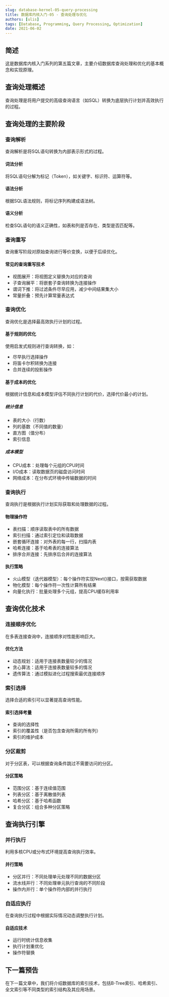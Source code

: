 ```yaml
---
slug: database-kernel-05-query-processing
title: 数据库内核入门-05 - 查询处理与优化
authors: [ulis]
tags: [Database, Programming, Query Processing, Optimization]
date: 2021-06-02
---
```


## 简述
这是数据库内核入门系列的第五篇文章，主要介绍数据库查询处理和优化的基本概念和实现原理。

<!-- truncate -->

## 查询处理概述
查询处理是将用户提交的高级查询语言（如SQL）转换为底层执行计划并高效执行的过程。

## 查询处理的主要阶段

### 查询解析
查询解析是将SQL语句转换为内部表示形式的过程。

#### 词法分析
将SQL语句分解为标记（Token），如关键字、标识符、运算符等。

#### 语法分析
根据SQL语法规则，将标记序列构建成语法树。

#### 语义分析
检查SQL语句的语义正确性，如表和列是否存在、类型是否匹配等。

### 查询重写
查询重写阶段对原始查询进行等价变换，以便于后续优化。

#### 常见的查询重写技术
- 视图展开：将视图定义替换为对应的查询
- 子查询展平：将嵌套子查询转换为连接操作
- 谓词下推：将过滤条件尽早应用，减少中间结果集大小
- 常量折叠：预先计算常量表达式

### 查询优化
查询优化是选择最高效执行计划的过程。

#### 基于规则的优化
使用启发式规则进行查询转换，如：
- 尽早执行选择操作
- 将笛卡尔积转换为连接
- 合并连续的投影操作

#### 基于成本的优化
根据统计信息和成本模型评估不同执行计划的代价，选择代价最小的计划。

##### 统计信息
- 表的大小（行数）
- 列的基数（不同值的数量）
- 直方图（值分布）
- 索引信息

##### 成本模型
- CPU成本：处理每个元组的CPU时间
- I/O成本：读取数据页的磁盘访问时间
- 网络成本：在分布式环境中传输数据的时间

### 查询执行
查询执行是根据执行计划实际获取和处理数据的过程。

#### 物理操作符
- 表扫描：顺序读取表中的所有数据
- 索引扫描：通过索引定位和读取数据
- 嵌套循环连接：对外表的每一行，扫描内表
- 哈希连接：基于哈希表的连接算法
- 排序合并连接：先排序后合并的连接算法

#### 执行策略
- 火山模型（迭代器模型）：每个操作符实现Next()接口，按需获取数据
- 物化模型：每个操作符一次性计算所有结果
- 向量化执行：批量处理多个元组，提高CPU缓存利用率

## 查询优化技术

### 连接顺序优化
在多表连接查询中，连接顺序对性能影响巨大。

#### 优化方法
- 动态规划：适用于连接表数量较少的情况
- 贪心算法：适用于连接表数量较多的情况
- 遗传算法：通过模拟进化过程搜索最优连接顺序

### 索引选择
选择合适的索引可以显著提高查询性能。

#### 索引选择考量
- 查询的选择性
- 索引的覆盖性（是否包含查询所需的所有列）
- 索引的维护成本

### 分区裁剪
对于分区表，可以根据查询条件跳过不需要访问的分区。

#### 分区策略
- 范围分区：基于连续值范围
- 列表分区：基于离散值列表
- 哈希分区：基于哈希函数
- 复合分区：组合多种分区策略

## 查询执行引擎

### 并行执行
利用多核CPU或分布式环境提高查询执行效率。

#### 并行策略
- 分区并行：不同处理单元处理不同的数据分区
- 流水线并行：不同处理单元执行查询的不同阶段
- 操作内并行：单个操作符内部的并行执行

### 自适应执行
在查询执行过程中根据实际情况动态调整执行计划。

#### 自适应技术
- 运行时统计信息收集
- 执行计划重优化
- 操作符替换

## 下一篇预告
在下一篇文章中，我们将介绍数据库的索引技术，包括B-Tree索引、哈希索引、全文索引等不同类型的索引结构及其应用场景。